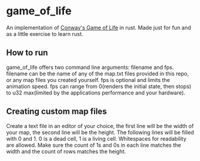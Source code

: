 # game_of_life
An implementation of [Conway's Game of Life](https://en.wikipedia.org/wiki/Conway's_Game_of_Life) in rust.
Made just for fun and as a little exercise to learn rust.

## How to run
game_of_life offers two command line arguments: filename and fps.
filename can be the name of any of the map.txt files provided in this repo, or any map files you created yourself.
fps is optional and limits the animation speed. fps can range from 0(renders the initial state, then stops) to u32 max(limited by the applications performance and your hardware).

## Creating custom map files
Create a text file in an editor of your choice, the first line will be the width of your map, the second line will be the height.
The following lines will be filled with 0 and 1. 0 is a dead cell, 1 is a living cell. Whitespaces for readability are allowed.
Make sure the count of 1s and 0s in each line matches the width and the count of rows matches the height.
